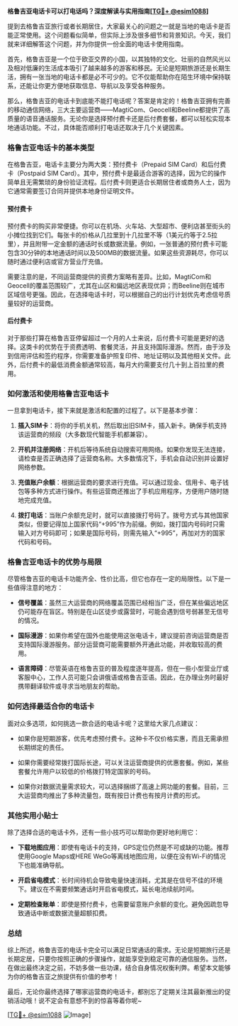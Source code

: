 **格鲁吉亚电话卡可以打电话吗？深度解读与实用指南[[TG💪+ @esim1088](https://t.me/s/esim1088)]**

提到去格鲁吉亚旅行或者长期居住，大家最关心的问题之一就是当地的电话卡是否能正常使用。这个问题看似简单，但实际上涉及很多细节和背景知识。今天，我们就来详细解答这个问题，并为你提供一份全面的电话卡使用指南。

首先，格鲁吉亚是一个位于欧亚交界的小国，以其独特的文化、壮丽的自然风光以及相对低廉的生活成本吸引了越来越多的游客和移民。无论是短期旅游还是长期生活，拥有一张当地的电话卡都是必不可少的。它不仅能帮助你在陌生环境中保持联系，还能让你更方便地获取信息、导航以及享受各种服务。

那么，格鲁吉亚的电话卡到底能不能打电话呢？答案是肯定的！格鲁吉亚拥有完善的移动通信网络，三大主要运营商——MagtiCom、Geocell和Beeline都提供了高质量的语音通话服务。无论你是选择预付费卡还是后付费套餐，都可以轻松实现本地通话功能。不过，具体能否顺利打电话还取决于几个关键因素。

### **格鲁吉亚电话卡的基本类型**

在格鲁吉亚，电话卡主要分为两大类：预付费卡（Prepaid SIM Card）和后付费卡（Postpaid SIM Card）。其中，预付费卡是最适合游客的选择，因为它的操作简单且无需繁琐的身份验证流程。后付费卡则更适合长期居住者或商务人士，因为它通常需要签订合同并提供本地身份证明文件。

#### **预付费卡**
预付费卡的购买非常便捷。你可以在机场、火车站、大型超市、便利店甚至街头的小摊位找到它们。每张卡的价格从几拉里到十几拉里不等（1美元约等于2.5拉里），并且附带一定金额的通话时长或数据流量。例如，一张普通的预付费卡可能包含30分钟的本地通话时间以及500MB的数据流量。如果这些资源耗尽，你可以随时通过便利店或官方营业厅充值。

需要注意的是，不同运营商提供的资费方案略有差异。比如，MagtiCom和Geocell的覆盖范围较广，尤其在山区和偏远地区表现优异；而Beeline则在城市区域信号更强。因此，在选择电话卡时，可以根据自己的出行计划优先考虑信号质量较好的运营商。

#### **后付费卡**
对于那些打算在格鲁吉亚停留超过一个月的人士来说，后付费卡可能是更好的选择。这类卡的优势在于资费透明、套餐灵活，并且支持国际漫游。然而，由于涉及到信用评估和签约程序，你需要准备护照复印件、地址证明以及其他相关文件。此外，后付费卡的最低消费金额通常较高，每月大约需要支付几十到上百拉里的费用。

### **如何激活和使用格鲁吉亚电话卡**

一旦拿到电话卡，接下来就是激活和配置的过程了。以下是基本步骤：

1. **插入SIM卡**：将你的手机关机，然后取出旧SIM卡，插入新卡。确保手机支持该运营商的频段（大多数现代智能手机都兼容）。
   
2. **开机并注册网络**：开机后等待系统自动搜索可用网络。如果你发现无法连接，请检查是否正确选择了运营商名称。大多数情况下，手机会自动识别并设置好网络参数。

3. **充值账户余额**：根据运营商的要求进行充值。可以通过现金、信用卡、电子钱包等多种方式进行操作。有些运营商还推出了手机应用程序，方便用户随时随地完成充值。

4. **拨打电话**：当账户余额充足时，就可以直接拨打号码了。拨号方式与其他国家类似，但要记得加上国家代码“+995”作为前缀。例如，拨打国内号码时只需输入对方号码即可；如果是国际号码，则需先输入“+995”，再加对方的国家代码和号码。

### **格鲁吉亚电话卡的优势与局限**

尽管格鲁吉亚的电话卡功能齐全、性价比高，但它也存在一定的局限性。以下是一些值得注意的地方：

- **信号覆盖**：虽然三大运营商的网络覆盖范围已经相当广泛，但在某些偏远地区仍可能存在盲区。特别是在山区徒步或露营时，可能会遇到信号弱甚至无信号的情况。
  
- **国际漫游**：如果你希望在国外也能使用这张电话卡，建议提前咨询运营商是否支持国际漫游服务。部分运营商可能需要额外开通此功能，并收取较高的费用。

- **语言障碍**：尽管英语在格鲁吉亚的普及程度逐年提高，但在一些小型营业厅或客服中心，工作人员可能只会讲俄语或格鲁吉亚语。因此，在办理业务时最好携带翻译软件或寻求当地朋友的帮助。

### **如何选择最适合你的电话卡**

面对众多选项，如何挑选一款合适的电话卡呢？这里给大家几点建议：

- 如果你是短期游客，优先考虑预付费卡。这种卡不仅价格实惠，而且无需承担长期绑定的责任。
  
- 如果你需要经常拨打国际长途，可以关注运营商提供的优惠套餐。例如，某些套餐允许用户以较低的价格拨打特定国家的号码。

- 如果你对数据流量需求较大，可以选择捆绑了高速上网功能的套餐。目前，三大运营商均推出了多种流量包，既有按日计费也有按月计费的形式。

### **其他实用小贴士**

除了选择合适的电话卡外，还有一些小技巧可以帮助你更好地利用它：

- **下载地图应用**：即使有电话卡的支持，GPS定位仍然是不可或缺的功能。推荐使用Google Maps或HERE WeGo等离线地图应用，以便在没有Wi-Fi的情况下也能准确导航。

- **开启省电模式**：长时间待机会导致电量快速消耗，尤其是在信号不佳的环境下。建议在不需要频繁通话时开启省电模式，延长电池续航时间。

- **定期检查账单**：即使是预付费卡，也需要留意账户余额的变化。避免因疏忽导致通话中断或数据流量超额扣费。

### **总结**

综上所述，格鲁吉亚的电话卡完全可以满足日常通话的需求。无论是短期旅行还是长期定居，只要你按照正确的步骤操作，就能享受到稳定可靠的通信服务。当然，在做出最终决定之前，不妨多做一些功课，结合自身情况权衡利弊。希望本文能够为你的格鲁吉亚之旅提供有价值的参考！

最后，无论你最终选择了哪家运营商的电话卡，都别忘了定期关注其最新推出的促销活动哦！说不定会有意想不到的惊喜等着你呢~

[[TG💪+ @esim1088](https://t.me/s/esim1088) ![Image](https://i.postimg.cc/4NQfJmqS/Snipaste-2025-05-13-00-14-12.png)]
